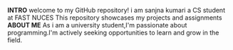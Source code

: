 **INTRO**
welcome to my GitHub repository!
i am sanjna kumari a CS student at FAST NUCES 
This repository showcases my projects and assignments
**ABOUT ME**
As i am a university student,I'm passionate about programming.I'm actively seeking opportunities to learn and grow in the field.
